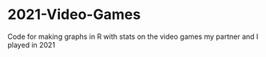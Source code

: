 # 2021-Video-Games
Code for making graphs in R with stats on the video games my partner and I played in 2021
